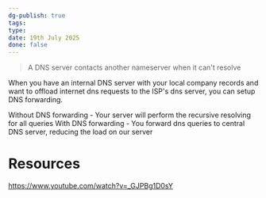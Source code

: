 ```yaml
---
dg-publish: true
tags: 
type: 
date: 19th July 2025
done: false
---
```


> A DNS server contacts another nameserver when it can't resolve

When you have an internal DNS server with your local company records and want to offload internet dns requests to the ISP's dns server, you can setup DNS forwarding.

Without DNS forwarding - Your server will perform the recursive resolving for all queries
With DNS forwarding - You forward dns queries to central DNS server, reducing the load on our server 

# Resources
https://www.youtube.com/watch?v=_GJPBg1D0sY
